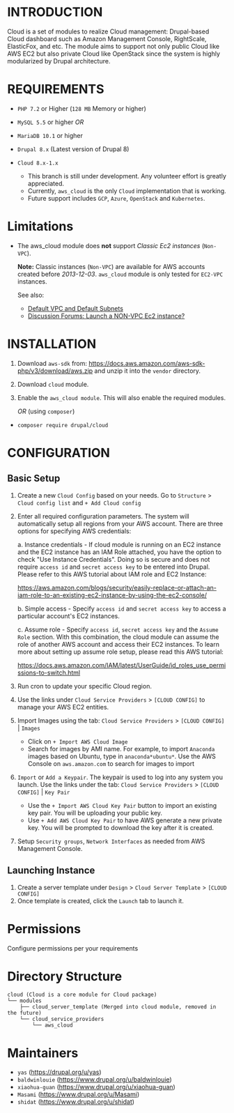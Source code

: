 INTRODUCTION
============
Cloud is a set of modules to realize Cloud management: Drupal-based Cloud
dashboard such as Amazon Management Console, RightScale, ElasticFox, and etc.
The module aims to support not only public Cloud like AWS EC2 but also private
Cloud like OpenStack since the system is highly modularized by Drupal
architecture.

REQUIREMENTS
============
- `PHP 7.2` or Higher (`128 MB` Memory or higher)


- `MySQL 5.5` or higher _OR_
- `MariaDB 10.1` or higher


- `Drupal 8.x` (Latest version of Drupal 8)
- `Cloud 8.x-1.x`
  - This branch is still under development. Any volunteer effort is greatly
    appreciated.
  - Currently, `aws_cloud` is the only `Cloud` implementation that is working.
  - Future support includes `GCP`, `Azure`, `OpenStack` and `Kubernetes`.

Limitations
===========
- The aws_cloud module does **not** support *Classic Ec2 instances*
  (`Non-VPC`).

  **Note:** Classic instances (`Non-VPC`) are available for AWS accounts
    created before *2013-12-03*.
  `aws_cloud` module is only tested for `EC2-VPC` instances.

  See also:
  - [Default VPC and Default Subnets](
      https://docs.aws.amazon.com/vpc/latest/userguide/default-vpc.html
    )
  - [Discussion Forums: Launch a NON-VPC Ec2 instance?](
      https://forums.aws.amazon.com/thread.jspa?threadID=182773
    )


INSTALLATION
=============
1. Download `aws-sdk` from:
     https://docs.aws.amazon.com/aws-sdk-php/v3/download/aws.zip
   and unzip it into the `vendor` directory.
2. Download `cloud` module.
3. Enable the `aws_cloud module`.  This will also enable the required modules.

   _OR_ (using `composer`)

- `composer require drupal/cloud`


CONFIGURATION
=============

Basic Setup
-----------
1. Create a new `Cloud Config` based on your needs.  Go to `Structure` > `Cloud
   config list` and `+ Add Cloud config`
2. Enter all required configuration parameters.  The system will automatically
   setup all regions from your AWS account.  There are three options for
   specifying AWS credentials:

   a. Instance credentials - If cloud module is running on an EC2 instance and
   the EC2 instance has an IAM Role attached, you have the option to check "Use
   Instance Credentials".  Doing so is secure and does not require `access id`
   and `secret access key` to be entered into Drupal.
   Please refer to this AWS tutorial about IAM role and EC2 Instance:

   https://aws.amazon.com/blogs/security/easily-replace-or-attach-an-iam-role-to-an-existing-ec2-instance-by-using-the-ec2-console/

   b. Simple access - Specify `access id` and `secret access key` to access a
      particular account's EC2 instances.

   c. Assume role - Specify `access id`, `secret access key` and the
      `Assume Role` section.  With this combination, the cloud module can
      assume the role of another AWS account and access their EC2 instances.
      To learn more about setting up assume role setup, please read this AWS
      tutorial:

      https://docs.aws.amazon.com/IAM/latest/UserGuide/id_roles_use_permissions-to-switch.html

3. Run cron to update your specific Cloud region.
4. Use the links under `Cloud Service Providers` > `[CLOUD CONFIG]` to manage
   your AWS EC2 entities.
5. Import Images using the tab:
   `Cloud Service Providers` > `[CLOUD CONFIG]` | `Images`
   - Click on `+ Import AWS Cloud Image`
   - Search for images by AMI name.  For example, to import `Anaconda` images
   based on Ubuntu, type in `anaconda*ubuntu*`.
   Use the AWS Console on `aws.amazon.com` to search for images to import
6. `Import` or `Add a Keypair`.  The keypair is used to log into any system you
   launch.  Use the links under the tab:
   `Cloud Service Providers` > `[CLOUD CONFIG]` | `Key Pair`
   - Use the `+ Import AWS Cloud Key Pair` button to import an existing key
     pair.  You will be uploading your public key.
   - Use `+ Add AWS Cloud Key Pair` to have AWS generate a new private key.
     You will be prompted to download the key after it is created.
7. Setup `Security groups`, `Network Interfaces` as needed from AWS Management
   Console.

Launching Instance
------------------
1. Create a server template under
   `Design` > `Cloud Server Template` > `[CLOUD CONFIG]`
2. Once template is created, click the `Launch` tab to launch it.

Permissions
===========
Configure permissions per your requirements

Directory Structure
===================
```
cloud (Cloud is a core module for Cloud package)
└── modules
    ├── cloud_server_template (Merged into cloud module, removed in the future)
    └── cloud_service_providers
        └── aws_cloud
```

Maintainers
===========

- `yas` (https://drupal.org/u/yas)
- `baldwinlouie` (https://www.drupal.org/u/baldwinlouie)
- `xiaohua-guan` (https://www.drupal.org/u/xiaohua-guan)
- `Masami` (https://www.drupal.org/u/Masami)
- `shidat` (https://www.drupal.org/u/shidat)
